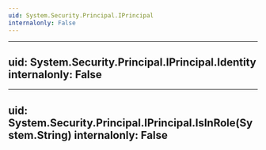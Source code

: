 ```yaml
---
uid: System.Security.Principal.IPrincipal
internalonly: False
---
```


---
uid: System.Security.Principal.IPrincipal.Identity
internalonly: False
---

---
uid: System.Security.Principal.IPrincipal.IsInRole(System.String)
internalonly: False
---
